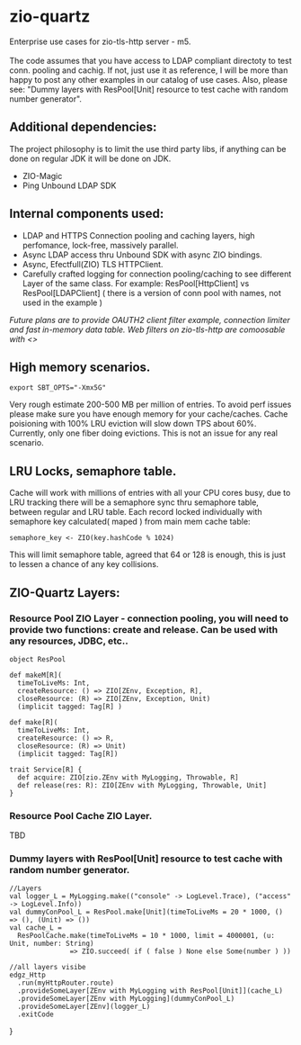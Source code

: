 # zio-quartz

Enterprise use cases for zio-tls-http server - m5.<br><br>
The code assumes that you have access to LDAP compliant directoty to test conn. pooling and cachig.
If not, just use it as reference, I will be more than happy to post any other examples in our catalog of use cases.
Also, please see: "Dummy layers with ResPool[Unit] resource to test cache with random number generator".

## Additional dependencies:

The project philosophy is to limit the use third party libs, if anything can be done on regular JDK it will be done on JDK.

* ZIO-Magic
* Ping Unbound LDAP SDK

## Internal components used: 

* LDAP and HTTPS Connection pooling and caching layers, high perfomance, lock-free, massively parallel. 
* Async LDAP access thru Unbound SDK with async ZIO bindings.
* Async, Efectfull(ZIO) TLS HTTPClient.
* Carefully crafted logging for connection pooling/caching to see different Layer of the same class.  For example: ResPool[HttpClient] vs ResPool[LDAPClient] 
( there is a version of conn pool with names, not used in the example )

<i>
Future plans are to provide OAUTH2 client filter example, connection limiter and fast in-memory data table. 
Web filters on zio-tls-http are comoosable with <>
</i>  
  
 ## High memory scenarios.
 
    export SBT_OPTS="-Xmx5G" 
    
 Very rough estimate 200-500 MB per million of entries. To avoid perf issues please make sure you have enough memory for your cache/caches.
 Cache poisioning with 100% LRU eviction will slow down TPS about 60%. Currently, only one fiber doing evictions. This is not an issue for any real scenario.
 
 ## LRU Locks, semaphore table.
 
 Cache will work with millions of entries with all your CPU cores busy, due to LRU tracking there will be a semaphore sync thru semaphore table, between regular and LRU table.
 Each record locked individually with semaphore key calculated( maped ) from main mem cache table:  
 
    semaphore_key <- ZIO(key.hashCode % 1024)  
    
 This will limit semaphore table, agreed that 64 or 128 is enough, this is just to lessen a chance of any key collisions.   
  
 ## ZIO-Quartz Layers:
  
 ### Resource Pool ZIO Layer - connection pooling, you will need to provide two functions: create and release. Can be used with any resources, JDBC, etc..
 
    
    object ResPool
   
    def makeM[R](
      timeToLiveMs: Int,
      createResource: () => ZIO[ZEnv, Exception, R],
      closeResource: (R) => ZIO[ZEnv, Exception, Unit)
      (implicit tagged: Tag[R] )
  
    def make[R](
      timeToLiveMs: Int, 
      createResource: () => R,
      closeResource: (R) => Unit)
      (implicit tagged: Tag[R])
    
    trait Service[R] {
      def acquire: ZIO[zio.ZEnv with MyLogging, Throwable, R]
      def release(res: R): ZIO[ZEnv with MyLogging, Throwable, Unit]
    }
    
 ### Resource Pool Cache ZIO Layer.
 
 TBD
    
 ### Dummy layers with ResPool[Unit] resource to test cache with random number generator.
    
    //Layers
    val logger_L = MyLogging.make(("console" -> LogLevel.Trace), ("access" -> LogLevel.Info))
    val dummyConPool_L = ResPool.make[Unit](timeToLiveMs = 20 * 1000, () => (), (Unit) => ())
    val cache_L =
      ResPoolCache.make(timeToLiveMs = 10 * 1000, limit = 4000001, (u: Unit, number: String) 
                   => ZIO.succeed( if ( false ) None else Some(number ) ))

    //all layers visibe
    edgz_Http
      .run(myHttpRouter.route)
      .provideSomeLayer[ZEnv with MyLogging with ResPool[Unit]](cache_L)
      .provideSomeLayer[ZEnv with MyLogging](dummyConPool_L)
      .provideSomeLayer[ZEnv](logger_L)
      .exitCode
  }

    
